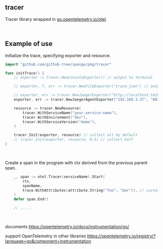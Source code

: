## tracer

Tracer library wrapped in [go.opentelemetry.io/otel](https://github.com/open-telemetry/opentelemetry-go).

<br>

## Example of use

Initialize the trace, specifying exporter and resource.

```go
import "github.com/github-tree/sponge/pkg/tracer"

func initTrace() {
	// exporter := tracer.NewConsoleExporter() // output to terminal

	// exporter, f, err := tracer.NewFileExporter("trace.json") // output to file

	// exporter, err := tracer.NewJaegerExporter("http://localhost:14268/api/traces") // output to jaeger, using collector http
	exporter, err := tracer.NewJaegerAgentExporter("192.168.3.37", "6831") // output to jaeger, using agent udp

	resource := tracer.NewResource(
		tracer.WithServiceName("your-service-name"),
		tracer.WithEnvironment("dev"),
		tracer.WithServiceVersion("demo"),
	)

	tracer.Init(exporter, resource) // collect all by default
	// tracer.Init(exporter, resource, 0.5) // collect half
}
```

<br>

Create a span in the program with ctx derived from the previous parent span.

```go
	_, span := otel.Tracer(serviceName).Start(
		ctx,
		spanName,
		trace.WithAttributes(attribute.String("foo", "bar")), // customised attributes
	)
	defer span.End()

	// ......
```


<br>

documents https://opentelemetry.io/docs/instrumentation/go/

support OpenTelemetry in other libraries https://opentelemetry.io/registry/?language=go&component=instrumentation
